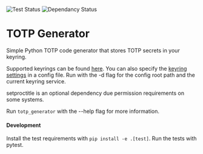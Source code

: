 ![Test Status](https://travis-ci.org/jjfalling/TOTP-Generator.svg?branch=master)
![Dependancy Status](https://pyup.io/repos/github/jjfalling/TOTP-Generator/shield.svg)

# TOTP Generator
Simple Python TOTP code generator that stores TOTP secrets in your keyring.

Supported keyrings can be found [here](https://pypi.python.org/pypi/keyring#what-is-python-keyring-lib). You can also specify the [keyring settings](https://pypi.python.org/pypi/keyring#customize-your-keyring-by-config-file
) in a config file. Run with the -d flag for the config root path and the current keyring service.

setproctitle is an optional dependency due permission requirements on some systems.

Run `totp_generator` with the --help flag for more information.


#### Development
Install the test requirements with `pip install -e .[test]`. Run the tests with pytest.

